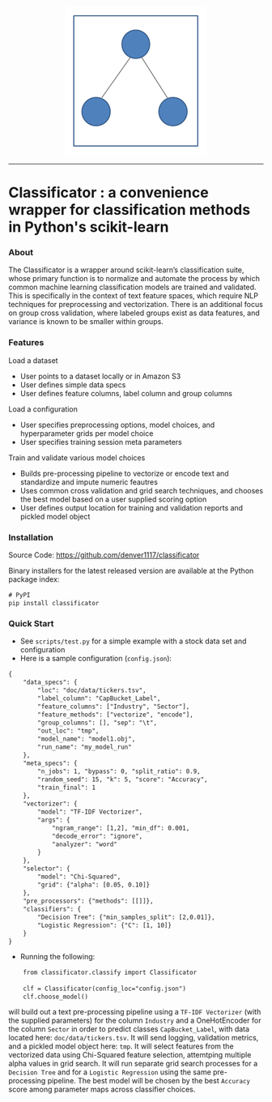 <div align="center">
  <img src="https://github.com/denver1117/classificator/blob/master/doc/logo/main_logo.png"><br>
</div>

-----------------

# Classificator : a convenience wrapper for classification methods in Python's scikit-learn

### About
The Classificator is a wrapper around scikit-learn’s classification suite, whose primary function is to normalize and automate the process by which common machine learning classification models are trained and validated. This is specifically in the context of text feature spaces, which require NLP techniques for preprocessing and vectorization. There is an additional focus on group cross validation, where labeled groups exist as data features, and variance is known to be smaller within groups. 

### Features
Load a dataset 
- User points to a dataset locally or in Amazon S3 
- User defines simple data specs 
- User defines feature columns, label column and group columns 

Load a configuration 
- User specifies preprocessing options, model choices, and hyperparameter grids per model choice 
- User specifies training session meta parameters 

Train and validate various model choices 
- Builds pre-processing pipeline to vectorize or encode text and standardize and impute numeric feautres
- Uses common cross validation and grid search techniques, and chooses the best model based on a user supplied scoring option 
- User defines output location for training and validation reports and pickled model object 

### Installation

Source Code: https://github.com/denver1117/classificator

Binary installers for the latest released version are available at the Python package index:

```
# PyPI
pip install classificator
```


### Quick Start

- See `scripts/test.py` for a simple example with a stock data set and configuration
- Here is a sample configuration (`config.json`):
```
{
    "data_specs": {
        "loc": "doc/data/tickers.tsv", 
        "label_column": "CapBucket_Label", 
        "feature_columns": ["Industry", "Sector"], 
        "feature_methods": ["vectorize", "encode"], 
        "group_columns": [], "sep": "\t",
        "out_loc": "tmp",
        "model_name": "model1.obj",
        "run_name": "my_model_run"
    },
    "meta_specs": {
        "n_jobs": 1, "bypass": 0, "split_ratio": 0.9, 
        "random_seed": 15, "k": 5, "score": "Accuracy", 
        "train_final": 1
    },
    "vectorizer": {
        "model": "TF-IDF Vectorizer", 
        "args": {
            "ngram_range": [1,2], "min_df": 0.001, 
            "decode_error": "ignore", 
            "analyzer": "word"
        }
    },
    "selector": {
        "model": "Chi-Squared", 
        "grid": {"alpha": [0.05, 0.10]}
    },
    "pre_processors": {"methods": [[]]},
    "classifiers": {
        "Decision Tree": {"min_samples_split": [2,0.01]},  
        "Logistic Regression": {"C": [1, 10]}
    }
}
```
- Running the following:
```
    from classificator.classify import Classificator

    clf = Classificator(config_loc="config.json")
    clf.choose_model()
```
will build out a text pre-processing pipeline using a `TF-IDF Vectorizer` (with the supplied parameters) for the column `Industry` and a OneHotEncoder for the column `Sector` in order to predict classes `CapBucket_Label`, with data located here: `doc/data/tickers.tsv`.  It will send logging, validation metrics, and a pickled model object here: `tmp`.  It will select features from the vectorized data using Chi-Squared feature selection, attemtping multiple alpha values in grid search.  It will run separate grid search processes for a `Decision Tree` and for a `Logistic Regression` using the same pre-processing pipeline.  The best model will be chosen by the best `Accuracy` score among parameter maps across classifier choices.  
